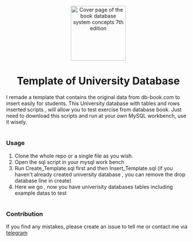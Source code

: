 <p align="center">
  <img src="https://www.db-book.com/images/db7-cover.jpg" height="150" alt="Cover page of the book database system concepts 7th edition">
</p>

<div align="center">

# Template of University Database
 
</div>

I remade a template that contains the original data from db-book.com to insert easily for students. This University database with tables and rows inserted scripts , will allow you to test exercise from database book.  Just need to download this scripts and run at your own MySQL workbench, use it wisely.

# <h3>Usage</h3>

1. Clone the whole repo or a single file as you wish.
2. Open the sql script in your mysql work bench
3. Run Create_Template.sql first and then Insert_Template.sql
   (if you haven't already created university database , you can remove the drop database line in create)
4. Here we go , now you have univerisity databases tables including example datas to test

# <h3>Contribution</h3>

If you find any mistakes, please create an issue to tell me or contact me via [telegram](https://t.me/waiyanwoody)
